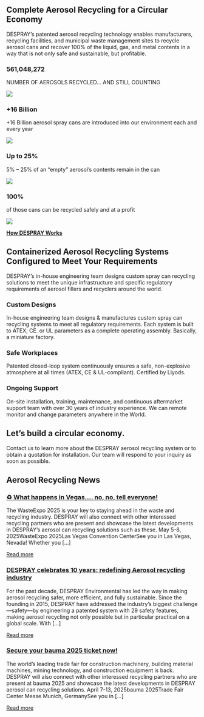 ## **Complete Aerosol Recycling for a Circular Economy**

DESPRAY’s patented aerosol recycling technology enables manufacturers, recycling facilities, and municipal waste management sites to recycle aerosol cans and recover 100% of the liquid, gas, and metal contents in a way that is not only safe and sustainable, but profitable.

### 561,048,272

NUMBER OF AEROSOLS RECYCLED… AND STILL COUNTING

![](https://despray.com/wp-content/themes/despray/template-parts/blocks/ts-recycling-count/img/TellerRecycledCans_Achtergrond_2560x1440.jpg)

### +16 Billion

+16 Billion aerosol spray cans are introduced into our environment each and every year

![](https://despray.com/wp-content/uploads/2021/09/160593725_l-scaled.jpg)

### Up to 25%

5% – 25% of an “empty” aerosol’s contents remain in the can

![](https://despray.com/wp-content/uploads/2021/09/from-canva-27.png)

### 100%

of those cans can be recycled safely and at a profit

![](https://despray.com/wp-content/uploads/2021/09/165734742_l-scaled.jpg)

**[How DESPRAY Works](https://despray.com/how-it-works/)**

## **Containerized Aerosol Recycling Systems Configured to Meet Your Requirements**

DESPRAY’s in-house engineering team designs custom spray can recycling solutions to meet the unique infrastructure and specific regulatory requirements of aerosol fillers and recyclers around the world.

### Custom Designs

In-house engineering team designs & manufactures custom spray can recycling systems to meet all regulatory requirements. Each system is built to ATEX, CE. or UL parameters as a complete operating assembly. Basically, a miniature factory.

### Safe Workplaces

Patented closed-loop system continuously ensures a safe, non-explosive atmosphere at all times (ATEX, CE & UL-compliant). Certified by Llyods.

### Ongoing Support

On-site installation, training, maintenance, and continuous aftermarket support team with over 30 years of industry experience. We can remote monitor and change parameters anywhere in the World.

## **Let’s build a circular economy.**

Contact us to learn more about the DESPRAY aerosol recycling system or to obtain a quotation for installation. Our team will respond to your inquiry as soon as possible.

## **Aerosol Recycling News**

### [♻️ What happens in Vegas…. no, no, tell everyone!](https://despray.com/%e2%99%bb%ef%b8%8f-what-happens-in-vegas-no-no-tell-everyone/)

The WasteExpo 2025 is your key to staying ahead in the waste and recycling industry. DESPRAY will also connect with other interessed recycling partners who are present and showcase the latest developments in DESPRAY’s aerosol can recycling solutions such as these. May 5-8, 2025WasteExpo 2025Las Vegas Convention CenterSee you in Las Vegas, Nevada! Whether you \[…\]

[Read more](https://despray.com/%e2%99%bb%ef%b8%8f-what-happens-in-vegas-no-no-tell-everyone/)

### [DESPRAY celebrates 10 years: redefining Aerosol recycling industry](https://despray.com/despray-celebrates-10-years-redefining-aerosol-recycling-industry/)

For the past decade, DESPRAY Environmental has led the way in making aerosol recycling safer, more efficient, and fully sustainable. Since the founding in 2015, DESPRAY have addressed the industry’s biggest challenge—safety—by engineering a patented system with 29 safety features, making aerosol recycling not only possible but in particular practical on a global scale. With \[…\]

[Read more](https://despray.com/despray-celebrates-10-years-redefining-aerosol-recycling-industry/)

### [Secure your bauma 2025 ticket now!](https://despray.com/secure-your-bauma-2025-ticket-now/)

The world’s leading trade fair for construction machinery, building material machines, mining technology, and construction equipment is back. DESPRAY will also connect with other interessed recycling partners who are present at bauma 2025 and showcase the latest developments in DESPRAY aerosol can recycling solutions. April 7-13, 2025bauma 2025Trade Fair Center Messe Munich, GermanySee you in \[…\]

[Read more](https://despray.com/secure-your-bauma-2025-ticket-now/)
